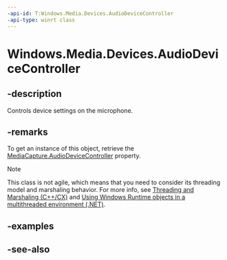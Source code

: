 ```yaml
---
-api-id: T:Windows.Media.Devices.AudioDeviceController
-api-type: winrt class
---
```


<!-- Class syntax.
public class AudioDeviceController : Windows.Media.Devices.IAudioDeviceController, Windows.Media.Devices.IMediaDeviceController
-->

# Windows.Media.Devices.AudioDeviceController

## -description
Controls device settings on the microphone.

## -remarks
To get an instance of this object, retrieve the [MediaCapture.AudioDeviceController](../windows.media.capture/mediacapture_audiodevicecontroller.md) property.

<!-- confirmed -->
> [!NOTE]
> This class is not agile, which means that you need to consider its threading model and marshaling behavior. For more info, see [Threading and Marshaling (C++/CX)](http://msdn.microsoft.com/en-us/library/windows/apps/hh771042.aspx) and [Using Windows Runtime objects in a multithreaded environment (.NET)](https://go.microsoft.com/fwlink/p/?linkid=258277).

## -examples

## -see-also
